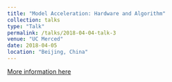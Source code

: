 ```yaml
---
title: "Model Acceleration: Hardware and Algorithm"
collection: talks
type: "Talk"
permalink: /talks/2018-04-04-talk-3
venue: "UC Merced"
date: 2018-04-05
location: "Beijing, China"
---
```


[More information here](http://SaberArthurus.github.io/files/ModelAcceleration.pdf)
